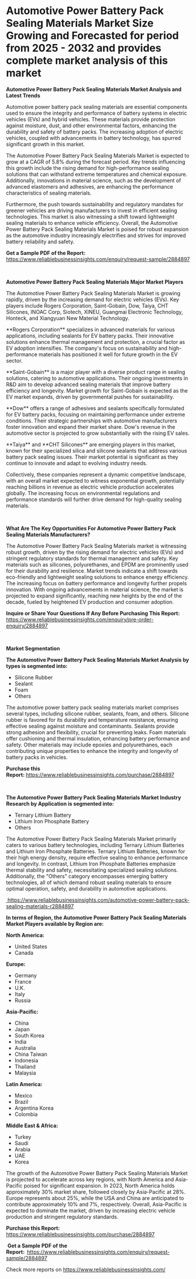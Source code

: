 <p><h1>Automotive Power Battery Pack Sealing Materials Market Size Growing and Forecasted for period from 2025 - 2032 and provides complete market analysis of this market</h1></p><p><strong>Automotive Power Battery Pack Sealing Materials Market Analysis and Latest Trends</strong></p>
<p><p>Automotive power battery pack sealing materials are essential components used to ensure the integrity and performance of battery systems in electric vehicles (EVs) and hybrid vehicles. These materials provide protection against moisture, dust, and other environmental factors, enhancing the durability and safety of battery packs. The increasing adoption of electric vehicles, coupled with advancements in battery technology, has spurred significant growth in this market.</p><p>The Automotive Power Battery Pack Sealing Materials Market is expected to grow at a CAGR of 5.8% during the forecast period. Key trends influencing this growth include the rising demand for high-performance sealing solutions that can withstand extreme temperatures and chemical exposure. Additionally, innovations in material science, such as the development of advanced elastomers and adhesives, are enhancing the performance characteristics of sealing materials. </p><p>Furthermore, the push towards sustainability and regulatory mandates for greener vehicles are driving manufacturers to invest in efficient sealing technologies. This market is also witnessing a shift toward lightweight sealing materials to enhance vehicle efficiency. Overall, the Automotive Power Battery Pack Sealing Materials Market is poised for robust expansion as the automotive industry increasingly electrifies and strives for improved battery reliability and safety.</p></p>
<p><strong>Get a Sample PDF of the Report:&nbsp;</strong> <a href="https://www.reliablebusinessinsights.com/enquiry/request-sample/2884897?utm_campaign=2287&utm_medium=2&utm_source=Github&utm_content=ia&utm_term=13032025&utm_id=automotive-power-battery-pack-sealing-materials">https://www.reliablebusinessinsights.com/enquiry/request-sample/2884897</a></p>
<p>&nbsp;</p>
<p><strong>Automotive Power Battery Pack Sealing Materials Major Market Players</strong></p>
<p><p>The Automotive Power Battery Pack Sealing Materials Market is growing rapidly, driven by the increasing demand for electric vehicles (EVs). Key players include Rogers Corporation, Saint-Gobain, Dow, Taiya, CHT Silicones, INOAC Corp, Siotech, XINEU, Guangmai Electronic Technology, Honteck, and Xiangyuan New Material Technology.</p><p>**Rogers Corporation** specializes in advanced materials for various applications, including sealants for EV battery packs. Their innovative solutions enhance thermal management and protection, a crucial factor as EV adoption intensifies. The company's focus on sustainability and high-performance materials has positioned it well for future growth in the EV sector.</p><p>**Saint-Gobain** is a major player with a diverse product range in sealing solutions, catering to automotive applications. Their ongoing investments in R&D aim to develop advanced sealing materials that improve battery efficiency and longevity. Market growth for Saint-Gobain is expected as the EV market expands, driven by governmental pushes for sustainability.</p><p>**Dow** offers a range of adhesives and sealants specifically formulated for EV battery packs, focusing on maintaining performance under extreme conditions. Their strategic partnerships with automotive manufacturers foster innovation and expand their market share. Dow's revenue in the automotive sector is projected to grow substantially with the rising EV sales.</p><p>**Taiya** and **CHT Silicones** are emerging players in this market, known for their specialized silica and silicone sealants that address various battery pack sealing issues. Their market potential is significant as they continue to innovate and adapt to evolving industry needs.</p><p>Collectively, these companies represent a dynamic competitive landscape, with an overall market expected to witness exponential growth, potentially reaching billions in revenue as electric vehicle production accelerates globally. The increasing focus on environmental regulations and performance standards will further drive demand for high-quality sealing materials.</p></p>
<p>&nbsp;</p>
<p><strong>What Are The Key Opportunities For Automotive Power Battery Pack Sealing Materials Manufacturers?</strong></p>
<p><p>The Automotive Power Battery Pack Sealing Materials market is witnessing robust growth, driven by the rising demand for electric vehicles (EVs) and stringent regulatory standards for thermal management and safety. Key materials such as silicones, polyurethanes, and EPDM are prominently used for their durability and resilience. Market trends indicate a shift towards eco-friendly and lightweight sealing solutions to enhance energy efficiency. The increasing focus on battery performance and longevity further propels innovation. With ongoing advancements in material science, the market is projected to expand significantly, reaching new heights by the end of the decade, fueled by heightened EV production and consumer adoption.</p></p>
<p><strong>Inquire or Share Your Questions If Any Before Purchasing This Report:</strong> <a href="https://www.reliablebusinessinsights.com/enquiry/pre-order-enquiry/2884897?utm_campaign=2287&utm_medium=2&utm_source=Github&utm_content=ia&utm_term=13032025&utm_id=automotive-power-battery-pack-sealing-materials">https://www.reliablebusinessinsights.com/enquiry/pre-order-enquiry/2884897</a></p>
<p>&nbsp;</p>
<p><strong>Market Segmentation</strong></p>
<p><strong>The Automotive Power Battery Pack Sealing Materials Market Analysis by types is segmented into:</strong></p>
<p><ul><li>Silicone Rubber</li><li>Sealant</li><li>Foam</li><li>Others</li></ul></p>
<p><p>The automotive power battery pack sealing materials market comprises several types, including silicone rubber, sealants, foam, and others. Silicone rubber is favored for its durability and temperature resistance, ensuring effective sealing against moisture and contaminants. Sealants provide strong adhesion and flexibility, crucial for preventing leaks. Foam materials offer cushioning and thermal insulation, enhancing battery performance and safety. Other materials may include epoxies and polyurethanes, each contributing unique properties to enhance the integrity and longevity of battery packs in vehicles.</p></p>
<p><strong>Purchase this Report:&nbsp;</strong><a href="https://www.reliablebusinessinsights.com/purchase/2884897?utm_campaign=2287&utm_medium=2&utm_source=Github&utm_content=ia&utm_term=13032025&utm_id=automotive-power-battery-pack-sealing-materials">https://www.reliablebusinessinsights.com/purchase/2884897</a></p>
<p>&nbsp;</p>
<p><strong>The Automotive Power Battery Pack Sealing Materials Market Industry Research by Application is segmented into:</strong></p>
<p><ul><li>Ternary Lithium Battery</li><li>Lithium Iron Phosphate Battery</li><li>Others</li></ul></p>
<p><p>The Automotive Power Battery Pack Sealing Materials Market primarily caters to various battery technologies, including Ternary Lithium Batteries and Lithium Iron Phosphate Batteries. Ternary Lithium Batteries, known for their high energy density, require effective sealing to enhance performance and longevity. In contrast, Lithium Iron Phosphate Batteries emphasize thermal stability and safety, necessitating specialized sealing solutions. Additionally, the "Others" category encompasses emerging battery technologies, all of which demand robust sealing materials to ensure optimal operation, safety, and durability in automotive applications.</p></p>
<p><a href="https://www.reliablebusinessinsights.com/automotive-power-battery-pack-sealing-materials-r2884897?utm_campaign=2287&utm_medium=2&utm_source=Github&utm_content=ia&utm_term=13032025&utm_id=automotive-power-battery-pack-sealing-materials">&nbsp;https://www.reliablebusinessinsights.com/automotive-power-battery-pack-sealing-materials-r2884897</a></p>
<p><strong>In terms of Region, the Automotive Power Battery Pack Sealing Materials Market Players available by Region are:</strong></p>
<p>
    <p> <strong> North America: </strong>
        <ul>
            <li>United States</li>
            <li>Canada</li>
        </ul>
        </p> 
    <p> <strong> Europe: </strong>
        <ul>
            <li>Germany</li>
            <li>France</li>
            <li>U.K.</li>
            <li>Italy</li>
            <li>Russia</li>
        </ul>
        </p> 
    <p> <strong> Asia-Pacific: </strong>
        <ul>
            <li>China</li>
            <li>Japan</li>
            <li>South Korea</li>
            <li>India</li>
            <li>Australia</li>
            <li>China Taiwan</li>
            <li>Indonesia</li>
            <li>Thailand</li>
            <li>Malaysia</li>
        </ul>
        </p> 
    <p> <strong> Latin America: </strong>
        <ul>
            <li>Mexico</li>
            <li>Brazil</li>
            <li>Argentina Korea</li>
            <li>Colombia</li>
        </ul>
        </p> 
    <p> <strong> Middle East & Africa: </strong>
        <ul>
            <li>Turkey</li>
            <li>Saudi</li>
            <li>Arabia</li>
            <li>UAE</li>
            <li>Korea</li>
        </ul>
    </p>
    </p>
<p><p>The growth of the Automotive Power Battery Pack Sealing Materials Market is projected to accelerate across key regions, with North America and Asia-Pacific poised for significant expansion. In 2023, North America holds approximately 30% market share, followed closely by Asia-Pacific at 28%. Europe represents about 25%, while the USA and China are anticipated to contribute approximately 10% and 7%, respectively. Overall, Asia-Pacific is expected to dominate the market, driven by increasing electric vehicle production and stringent regulatory standards.</p></p>
<p><strong>Purchase this Report: </strong><a href="https://www.reliablebusinessinsights.com/purchase/2884897?utm_campaign=2287&utm_medium=2&utm_source=Github&utm_content=ia&utm_term=13032025&utm_id=automotive-power-battery-pack-sealing-materials">https://www.reliablebusinessinsights.com/purchase/2884897</a></p>
<p>&nbsp;<strong>Get a Sample PDF of the Report:&nbsp;&nbsp;</strong><a href="https://www.reliablebusinessinsights.com/enquiry/request-sample/2884897?utm_campaign=2287&utm_medium=2&utm_source=Github&utm_content=ia&utm_term=13032025&utm_id=automotive-power-battery-pack-sealing-materials">https://www.reliablebusinessinsights.com/enquiry/request-sample/2884897</a></p>
<p><strong></strong></p>
<p>Check more reports on <a href="https://www.reliablebusinessinsights.com/?utm_campaign=2287&utm_medium=2&utm_source=Github&utm_content=ia&utm_term=13032025&utm_id=automotive-power-battery-pack-sealing-materials">https://www.reliablebusinessinsights.com/</a></p>